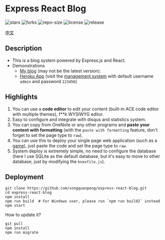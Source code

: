 # Express React Blog
![stars](https://img.shields.io/github/stars/songquanpeng/lightx-cms) ![forks](https://img.shields.io/github/forks/songquanpeng/lightx-cms) ![repo-size](https://img.shields.io/github/repo-size/songquanpeng/lightx-cms) ![license](https://img.shields.io/github/license/songquanpeng/lightx-cms) ![release](https://img.shields.io/github/v/release/songquanpeng/lightx-cms)

[中文](https://iamazing.cn/page/Express-React-Blog)
## Description
+ This is a blog system powered by Express.js and React.
+ Demonstrations
    + [My blog](https://iamazing.cn/) (may not be the latest version).
    + [Heroku App](https://express-react-blog.herokuapp.com/) (visit the [management system](https://express-react-blog.herokuapp.com/admin/) with default username `admin` and password `123456`)

## Highlights
1. You can use a **code editor** to edit your content (built-in ACE code editor with multiple themes), f**k WYSIWYG editor.
2. Easy to configure and integrate with disqus and statistics system.
3. You can copy from OneNote or any other programs and **paste your content with formatting** (with the `paste with formatting` feature, don't forget to set the page type to `raw`).
4. You can use this to deploy your single page web application (such as a [game](https://iamazing.cn/page/online-battle-city)), just paste the code and set the page type to `raw`.
5. System deploy is extremely simple, no need to configure the database (here I use SQLite as the default database, but it's easy to move to other database, just by modifying the `knexfile.js`).

## Deployment
```shell script
git clone https://github.com/songquanpeng/express-react-blog.git
cd express-react-blog
npm install
npm run build  # For Windows user, please run `npm run build2` instead
npm start
```

How to update it?
```shell script
git pull
npm install
npm run migrate
``` 
